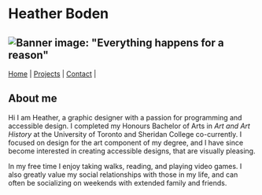 # Heather Boden
![Banner image: "Everything happens for a reason"](https://github.com/user-attachments/assets/4992176d-f479-4415-bb21-03bc13f1daaf)
----
[Home](/markdown-portfolio/) |
[Projects](projects.markdown) |
[Contact](contact.markdown) |


 

## About me

Hi I am Heather, a graphic designer with a passion for programming and accessible design. I completed my Honours Bachelor of Arts in _Art and Art History_ at the University of Toronto and Sheridan College co-currently. I focused on design for the art component of my degree, and I have since become interested in creating accessible designs, that are visually pleasing. 

In my free time I enjoy taking walks, reading, and playing video games. I also greatly value my social relationships with those in my life, and can often be socializing on weekends with extended family and friends. 

 


